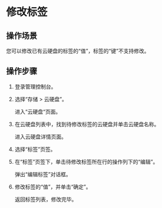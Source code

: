 # 修改标签<a name="evs_01_0015"></a>

## 操作场景<a name="section6439903622216"></a>

您可以修改已有云硬盘的标签的“值”，标签的“键”不支持修改。

## 操作步骤<a name="section24415573222113"></a>

1.  登录管理控制台。
2.  选择“存储 \> 云硬盘”。

    进入“云硬盘“页面。

3.  在云硬盘列表中，找到待修改标签的云硬盘并单击云硬盘名称。

    进入云硬盘详情页面。

4.  选择“标签”页签。
5.  在“标签”页签下，单击待修改标签所在行的操作列下的“编辑”。

    弹出“编辑标签”对话框。

6.  修改标签的“值”，并单击“确定”。

    返回标签列表，修改完毕。


